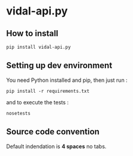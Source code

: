 vidal-api.py
============

How to install
--------------

```
pip install vidal-api.py
```

Setting up dev environment
--------------------------
You need Python installed and pip, then just run :

```pip install -r requirements.txt```

and to execute the tests : 

```
nosetests
```

Source code convention
----------------------

Default indendation is **4 spaces** no tabs.
